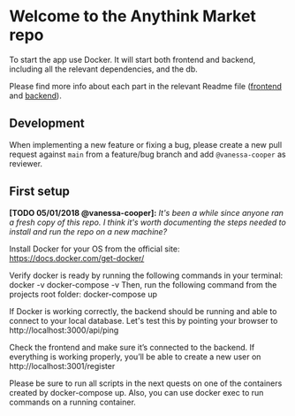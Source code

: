 # Welcome to the Anythink Market repo

To start the app use Docker. It will start both frontend and backend, including all the relevant dependencies, and the db.

Please find more info about each part in the relevant Readme file ([frontend](frontend/readme.md) and [backend](backend/README.md)).

## Development

When implementing a new feature or fixing a bug, please create a new pull request against `main` from a feature/bug branch and add `@vanessa-cooper` as reviewer.

## First setup

**[TODO 05/01/2018 @vanessa-cooper]:** _It's been a while since anyone ran a fresh copy of this repo. I think it's worth documenting the steps needed to install and run the repo on a new machine?_

Install Docker for your OS from the official site: https://docs.docker.com/get-docker/

Verify docker is ready by running the following commands in your terminal:
docker -v
docker-compose -v
Then, run the following command from the projects root folder: docker-compose up

If Docker is working correctly, the backend should be running and able to connect to your local database.
Let's test this by pointing your browser to http://localhost:3000/api/ping

Check the frontend and make sure it’s connected to the backend.
If everything is working properly, you’ll be able to create a new user on http://localhost:3001/register

Please be sure to run all scripts in the next quests on one of the containers created by docker-compose up.  Also, you can use docker exec to run commands on a running container.